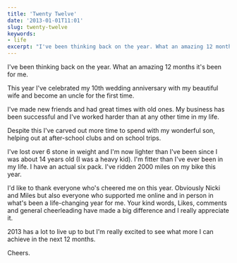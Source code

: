 ```yaml
---
title: 'Twenty Twelve'
date: '2013-01-01T11:01'
slug: twenty-twelve
keywords:
- life
excerpt: "I've been thinking back on the year. What an amazing 12 months it's been for me."
---
```




I've been thinking back on the year. What an amazing 12 months it's been for me.





This year I've celebrated my 10th wedding anniversary with my beautiful wife and become an uncle for the first time.





I've made new friends and had great times with old ones. My business has been successful and I've worked harder than at any other time in my life.





Despite this I've carved out more time to spend with my wonderful son, helping out at after-school clubs and on school trips.





I've lost over 6 stone in weight and I'm now lighter than I've been since I was about 14 years old (I was a heavy kid). I'm fitter than I've ever been in my life. I have an actual six pack. I've ridden 2000 miles on my bike this year.





I'd like to thank everyone who's cheered me on this year. Obviously Nicki and Miles but also everyone who supported me online and in person in what's been a life-changing year for me. Your kind words, Likes, comments and general cheerleading have made a big difference and I really appreciate it.





2013 has a lot to live up to but I'm really excited to see what more I can achieve in the next 12 months.





Cheers.
